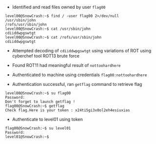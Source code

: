 - Identified and read files owned by user `flag00`

```
level00@SnowCrash:~$ find / -user flag00 2>/dev/null 
/usr/sbin/john
/rofs/usr/sbin/john
level00@SnowCrash:~$ cat /usr/sbin/john
cdiiddwpgswtgt
level00@SnowCrash:~$ cat /rofs/usr/sbin/john
cdiiddwpgswtgt
```

- Attempted decoding of `cdiiddwpgswtgt` using variations of ROT using cyberchef tool ROT13 brute force

- Found ROT11 had meaningful result of `nottoohardhere`

- Authenticated to machine using credentials `flag00:nottoohardhere`

 - Authentication successful, ran `getflag` command to retrieve flag

```
level00@SnowCrash:~$ su flag00
Password: 
Don't forget to launch getflag !
flag00@SnowCrash:~$ getflag
Check flag.Here is your token : x24ti5gi3x0ol2eh4esiuxias
```

- Authenticate to level01 using token

```
flag00@SnowCrash:~$ su level01
Password: 
level01@SnowCrash:~$ 
```

